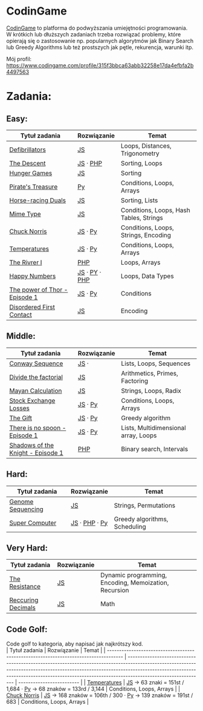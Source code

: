 # CodinGame 
[CodinGame](https://www.codingame.com/home) to platforma do podwyższania umiejętności programowania.  
W krótkich lub dłuższych zadaniach trzeba rozwiązać problemy, które opierają się o zastosowanie np. popularnych algorytmów jak Binary Search lub Greedy Algorithms lub też prostszych jak pętle, rekurencja, warunki itp.

Mój profil: https://www.codingame.com/profile/315f3bbca63abb32258e17da4efbfa2b4497563

# Zadania:

## Easy: 
| Tytuł zadania                                                                                    | Rozwiązanie                                                                                                                                                                                                                                                                         | Temat                                   |
| ------------------------------------------------------------------------------------------------ | ----------------------------------------------------------------------------------------------------------------------------------------------------------------------------------------------------------------------------------------------------------------------------------- | --------------------------------------- |
| [Defibrillators](https://www.codingame.com/training/easy/defibrillators)                         | [JS](https://github.com/capo1/codinggames/blob/master/easy/js/easy-defibrillators.js)                                                                                                                                                                                               | Loops, Distances, Trigonometry          |
| [The Descent](https://www.codingame.com/training/easy/the-descent)                               | [JS](https://github.com/capo1/codinggames/blob/master/easy/js/easy-the-descent.js) &middot; [PHP](https://github.com/capo1/codinggames/blob/master/easy/php/easy-the-descent.php)                                                                                                   | Sorting, Loops                          |
| [Hunger Games](https://www.codingame.com/training/easy/hunger-games)                             | [JS](https://github.com/capo1/codinggames/blob/master/easy/js/easy-hunger-games.js)                                                                                                                                                                                                 | Sorting                                 |
| [Pirate's Treasure](https://www.codingame.com/training/easy/pirates-treasure)                    | [Py](https://github.com/capo1/codinggames/blob/master/easy/py/easy-pirates-treasure.py)                                                                                                                                                                                             | Conditions, Loops, Arrays               |
| [Horse-racing Duals](https://www.codingame.com/training/easy/horse-racing-duals)                 | [JS](https://github.com/capo1/codinggames/blob/master/easy/js/easy-horse-racing-duals.js)                                                                                                                                                                                           | Sorting, Lists                          |
| [Mime Type](https://www.codingame.com/training/easy/mime-type)                                   | [JS](https://github.com/capo1/codinggames/blob/master/easy/js/easy-mime-type.js)                                                                                                                                                                                                    | Conditions, Loops, Hash Tables, Strings |
| [Chuck Norris](https://www.codingame.com/training/easy/chuck-norris)                             | [JS](https://github.com/capo1/codinggames/blob/master/easy/js/easy-chuck-norris.js) &middot; [Py](https://github.com/capo1/codinggames/blob/master/easy/py/easy-chuck-norris.py)                                                                                                    | Conditions, Loops, Strings, Encoding    |
| [Temperatures](https://www.codingame.com/training/easy/temperatures)                             | [JS](https://github.com/capo1/codinggames/blob/master/easy/js/easy-temperatures.js) &middot; [Py](https://github.com/capo1/codinggames/blob/master/easy/py/easy-temperatures.js)                                                                                                    | Conditions, Loops, Arrays               |
| [The Rivrer I](https://www.codingame.com/training/easy/the-river-i-)                             | [PHP](https://github.com/capo1/codinggames/blob/master/easy/php/easy-the-river-i.php)                                                                                                                                                                                               | Loops, Arrays                           |
| [Happy Numbers](https://www.codingame.com/training/easy/happy-numbers)                           | [JS](https://github.com/capo1/codinggames/blob/master/easy/js/easy-happy-numbers.js) &middot; [PY](https://github.com/capo1/codinggames/blob/master/easy/py/easy-happy-numbers.py) &middot; [PHP](https://github.com/capo1/codinggames/blob/master/easy/php/easy-happy-numbers.php) | Loops, Data Types                       |
| [The power of Thor - Episode 1](https://www.codingame.com/training/easy/power-of-thor-episode-1) | [JS](https://github.com/capo1/codinggames/blob/master/easy/js/easy-power-of-thor-episode-1.js) &middot; [Py](https://github.com/capo1/codinggames/blob/master/easy/py/easy-power-of-thor-episode-1.py)                                                                              | Conditions                              |
| [Disordered First Contact](https://www.codingame.com/training/easy/disordered-first-contact)     | [JS](https://github.com/capo1/codinggames/blob/master/easy/js/easy-disordered-first-contact.js)                                                                                                                                                                                     | Encoding                                |


## Middle: 
| Tytuł zadania                                                                                             | Rozwiązanie                                                                                                                                                                                                | Temat                                |
| --------------------------------------------------------------------------------------------------------- | ---------------------------------------------------------------------------------------------------------------------------------------------------------------------------------------------------------- | ------------------------------------ |
| [Conway Sequence](https://www.codingame.com/training/medium/conway-sequence)                              | [JS](https://github.com/capo1/codinggames/blob/master/medium/js/medium-conaway-sequence.js) &middot;                                                                                                       | Lists, Loops, Sequences              |
| [Divide the factorial](https://www.codingame.com/training/medium/divide-the-factorial)                    | [JS](https://github.com/capo1/codinggames/blob/master/medium/js/medium-divide-the-factorial.js)                                                                                                            | Arithmetics, Primes, Factoring       |
| [Mayan Calculation](https://www.codingame.com/training/medium/mayan-calculation)                          | [JS](https://github.com/capo1/codinggames/blob/master/medium/js/medium-mayan-calculation.js)                                                                                                               | Strings, Loops, Radix                |
| [Stock Exchange Losses](https://www.codingame.com/training/medium/stock-exchange-losses)                  | [JS](https://github.com/capo1/codinggames/blob/master/medium/js/medium-stock-exchange-losses.js) &middot; [Py](https://github.com/capo1/codinggames/blob/master/medium/py/medium-stock-exchange-losses.py) | Conditions, Loops, Arrays            |
| [The Gift](https://www.codingame.com/training/medium/the-gift)                                            | [JS](https://github.com/capo1/codinggames/blob/master/medium/js/medium-the-gift.js) &middot; [Py](https://github.com/capo1/codinggames/blob/master/medium/py/medium-the-gift.py)                           | Greedy algorithm                     |
| [There is no spoon - Episode 1](https://www.codingame.com/training/medium/there-is-no-spoon-episode-1)    | [JS](https://github.com/capo1/codinggames/blob/master/medium/js/medium-there-is-no-spoon-ep1.js) &middot; [Py](https://github.com/capo1/codinggames/blob/master/medium/py/medium-there-is-no-spoon-ep1.py) | Lists, Multidimensional array, Loops |
| [Shadows of the Knight - Episode 1](https://www.codingame.com/ide/puzzle/shadows-of-the-knight-episode-1) | [PHP](https://github.com/capo1/codinggames/blob/master/medium/php/mediun-shadows-of-the-knight-episode-1.php)                                                                                              | Binary search, Intervals             |



## Hard: 
| Tytuł zadania                                                                  | Rozwiązanie                                                                                                                                                                                                                                                                            | Temat                         |
| ------------------------------------------------------------------------------ | -------------------------------------------------------------------------------------------------------------------------------------------------------------------------------------------------------------------------------------------------------------------------------------- | ----------------------------- |
| [Genome Sequencing](https://www.codingame.com/training/hard/genome-sequencing) | [JS](https://github.com/capo1/codinggames/blob/master/hard/js/hard-genome-sequencing.js)                                                                                                                                                                                               | Strings, Permutations         |
| [Super Computer](https://www.codingame.com/training/hard/super-computer)       | [JS](https://github.com/capo1/codinggames/blob/master/hard/js/hard-super-computer.js) &middot; [PHP](https://github.com/capo1/codinggames/blob/master/hard/php/hard-super-computer.php) &middot; [Py](https://github.com/capo1/codinggames/blob/master/hard/js/hard-super-computer.py) | Greedy algorithms, Scheduling |



## Very Hard: 
| Tytuł zadania                                                                      | Rozwiązanie                                                                                         | Temat                                                 |
| ---------------------------------------------------------------------------------- | --------------------------------------------------------------------------------------------------- | ----------------------------------------------------- |
| [The Resistance](https://www.codingame.com/training/expert/the-resistance)         | [JS](https://github.com/capo1/codinggames/blob/master/very-hard/js/very-hard-the-resistance.js)     | Dynamic programming, Encoding, Memoization, Recursion |
| [Reccuring Decimals](https://www.codingame.com/training/expert/recurring-decimals) | [JS](https://github.com/capo1/codinggames/blob/master/very-hard/js/very-hard-recurring-decimals.js) | Math                                                  |


## Code Golf:
Code golf to kategoria, aby napisać jak najkrótszy kod.  
| Tytuł zadania                                                                        | Rozwiązanie                                                                                                                                                                                                                                                               | Temat                     |
| ------------------------------------------------------------------------------------ | ------------------------------------------------------------------------------------------------------------------------------------------------------------------------------------------------------------------------------------------------------------------------- | ------------------------- |
| [Temperatures](https://www.codingame.com/multiplayer/codegolf/temperature-code-golf) | [JS](https://github.com/capo1/codinggames/blob/master/code-golf/code-golf-temperature.js) -> 63 znaki = 151st / 1,684 &middot; [Py](https://github.com/capo1/codinggames/blob/master/code-golf/code-golf-temperature.py) -> 68 znaków = 133rd / 3,144                     | Conditions, Loops, Arrays |
| [Chuck Norris](https://www.codingame.com/multiplayer/codegolf/chuck-norris-codesize) | [JS](https://github.com/capo1/codinggames/blob/master/code-golf/code-golf-chuck-norris-codesize.js) -> 168 znaków = 106th / 300  &middot; [Py](https://github.com/capo1/codinggames/blob/master/code-golf/code-golf-chuck-norris-codesize.py) -> 139 znaków = 191st / 683 | Conditions, Loops, Arrays |






